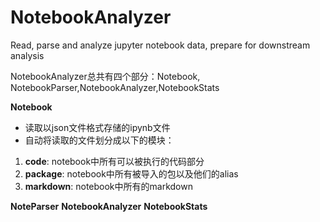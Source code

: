 # NotebookAnalyzer

Read, parse and analyze jupyter notebook data, prepare for downstream analysis

NotebookAnalyzer总共有四个部分：Notebook, NotebookParser,NotebookAnalyzer,NotebookStats

**Notebook**

- 读取以json文件格式存储的ipynb文件
- 自动将读取的文件划分成以下的模块：
1. **code**:  notebook中所有可以被执行的代码部分
1. **package**:  notebook中所有被导入的包以及他们的alias
1. **markdown**: notebook中所有的markdown


**NoteParser**
**NotebookAnalyzer**
**NotebookStats**
